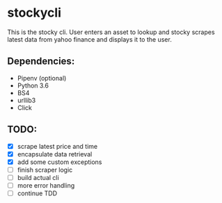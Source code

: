 # stockycli

This is the stocky cli. User enters an asset to lookup and stocky scrapes latest data from yahoo finance and displays it to the user.

## Dependencies:

- Pipenv (optional)
- Python 3.6
- BS4
- urllib3
- Click

## TODO:
- [x] scrape latest price and time
- [x] encapsulate data retrieval 
- [x] add some custom exceptions
- [ ] finish scraper logic
- [ ] build actual cli
- [ ] more error handling
- [ ] continue TDD

